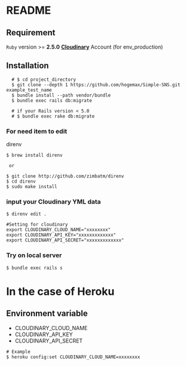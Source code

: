 # README

## Requirement

  `Ruby` version >= **2.5.0**
  **[Cloudinary](https://cloudinary.com/)** Account (for env_production)

## Installation

```
  # $ cd project_directory
  $ git clone --depth 1 https://github.com/hogemax/Simple-SNS.git example_test_name
  $ bundle install --path vendor/bundle
  $ bundle exec rails db:migrate

  # if your Rails version < 5.0
  # $ bundle exec rake db:migrate
```

### For need item to edit
  direnv

```
$ brew install direnv

 or

$ git clone http://github.com/zimbatm/direnv
$ cd direnv
$ sudo make install
```

### input your Cloudinary YML data
```
$ direnv edit .

#Setting for cloudinary
export CLOUDINARY_CLOUD_NAME="xxxxxxxx"
export CLOUDINARY_API_KEY="xxxxxxxxxxxxx"
export CLOUDINARY_API_SECRET="xxxxxxxxxxxxx"
```

### Try on local server
```
$ bundle exec rails s
```

# In the case of Heroku

## Environment variable

- CLOUDINARY_CLOUD_NAME
- CLOUDINARY_API_KEY
- CLOUDINARY_API_SECRET

```
# Example
$ heroku config:set CLOUDINARY_CLOUD_NAME=xxxxxxxx
```
